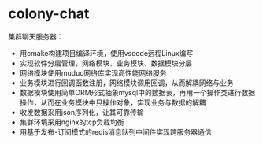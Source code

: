 # colony-chat
集群聊天服务器：
+ 用cmake构建项目编译环境，使用vscode远程Linux编写
+ 实现软件分层管理，网络模块、业务模块、数据模块分层
+ 网络模块使用muduo网络库实现高性能网络服务
+ 业务模块进行回调函数注册，网络模块调用回调，从而解耦网络与业务
+ 数据模块使用简单ORM形式抽象mysql中的数据表，再用一个操作类进行数据操作，从而在业务模块中只操作对象，实现业务与数据的解耦
+ 收发数据采用json序列化，让其可靠传输
+ 集群环境采用nginx的tcp负载均衡
+ 用基于发布-订阅模式的redis消息队列中间件实现跨服务器通信
